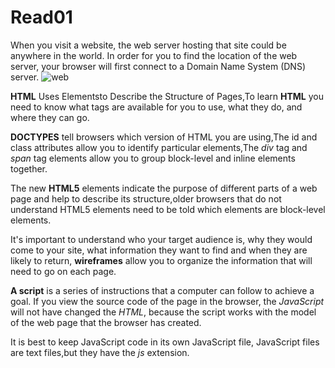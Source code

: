 # Read01
When you visit a website, the web server hosting that site could be anywhere in the world. In order for you to find the location of the web server, your browser will first connect to a Domain Name System (DNS) server.
![web](https://www.elegantthemes.com/blog/wp-content/uploads/2018/03/what-is-dns.png)

**HTML** Uses Elementsto Describe the Structure of Pages,To learn **HTML** you need to know what tags are 
available for you to use, what they do, and where they can go.

**DOCTYPES** tell browsers which version of HTML you are using,The id and class attributes allow you to identify 
particular elements,The *div* tag and *span* tag elements allow you to group block-level and inline elements together.

The new **HTML5** elements indicate the purpose of different parts of a web page and help to describe its structure,older browsers that do not understand HTML5 elements need to be told which elements are block-level elements.

It's important to understand who your target audience is, why they would come to your site, what information 
they want to find and when they are likely to return, **wireframes** allow you to organize the information that 
will need to go on each page.

**A script** is a series of instructions that a computer can follow to achieve a goal.
If you view the source code of the page in the browser, the *JavaScript* will not have changed the *HTML*, 
because the script works with the model of the web page that the browser has created.

It is best to keep JavaScript code in its own JavaScript file,
JavaScript files are text files,but they have the *js* extension. 

